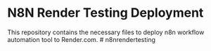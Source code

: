 # N8N Render Testing Deployment

This repository contains the necessary files to deploy n8n workflow automation tool to Render.com.
#   n 8 n r e n d e r t e s t i n g  
 
